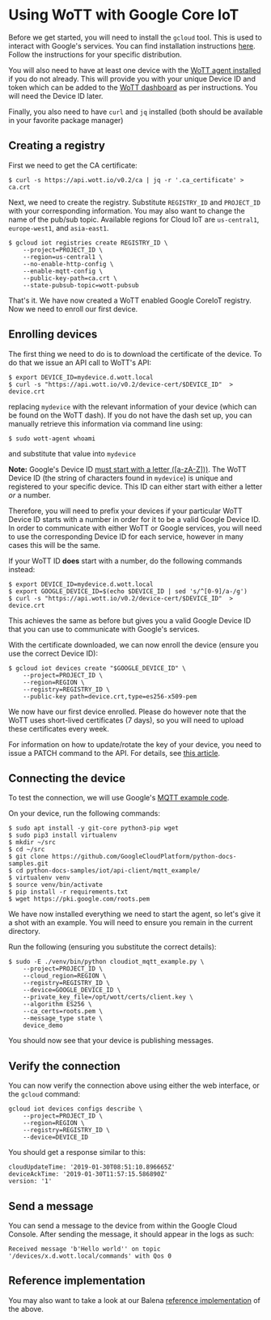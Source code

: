 # Using WoTT with Google Core IoT

Before we get started, you will need to install the `gcloud` tool. This is used to interact with Google's services. You can find installation instructions [here](https://cloud.google.com/iot/docs/how-tos/getting-started). Follow the instructions for your specific distribution.

You will also need to have at least one device with the [WoTT agent installed](https://https://github.com/WoTTsecurity/agent) if you do not already. This will provide you with your unique Device ID and token which can be added to the [WoTT dashboard](https://dash.wott.io) as per instructions. You will need the Device ID later.

Finally, you also need to have `curl` and `jq` installed (both should be available in your favorite package manager)

## Creating a registry

First we need to get the CA certificate:
```
$ curl -s https://api.wott.io/v0.2/ca | jq -r '.ca_certificate' > ca.crt
```

Next, we need to create the registry. Substitute `REGISTRY_ID` and `PROJECT_ID` with your corresponding information. You may also want to change the name of the pub/sub topic. Available regions for Cloud IoT are `us-central1`, `europe-west1`, and `asia-east1`. 

```
$ gcloud iot registries create REGISTRY_ID \
    --project=PROJECT_ID \
    --region=us-central1 \
    --no-enable-http-config \
    --enable-mqtt-config \
    --public-key-path=ca.crt \
    --state-pubsub-topic=wott-pubsub
```

That's it. We have now created a WoTT enabled Google CoreIoT registry. Now we need to enroll our first device.


## Enrolling devices

The first thing we need to do is to download the certificate of the device. To do that we issue an API call to WoTT's API:


```
$ export DEVICE_ID=mydevice.d.wott.local
$ curl -s "https://api.wott.io/v0.2/device-cert/$DEVICE_ID"  > device.crt
```

replacing `mydevice` with the relevant information of your device (which can be found on the WoTT dash). If you do not have the dash set up, you can manually retrieve this information via command line using:

```
$ sudo wott-agent whoami

```
and substitute that value into `mydevice`

**Note:** Google's Device ID [must start with a letter ([a-zA-Z]))](https://cloud.google.com/iot/docs/requirements#permitted_characters_and_size_requirements).
The WoTT Device ID (the string of characters found in `mydevice`) is unique and registered to your specific device. This ID can either start with either a letter *or* a number. 

Therefore, you will need to prefix your devices if your particular WoTT Device ID starts with a number in order for it to be a valid Google Device ID. 
In order to communicate with either WoTT or Google services, you will need to use the corresponding Device ID for each service, however in many cases this will be the same.

If your WoTT ID **does** start with a number, do the following commands instead:


```
$ export DEVICE_ID=mydevice.d.wott.local
$ export GOOGLE_DEVICE_ID=$(echo $DEVICE_ID | sed 's/^[0-9]/a-/g')
$ curl -s "https://api.wott.io/v0.2/device-cert/$DEVICE_ID"  > device.crt

```

This achieves the same as before but gives you a valid Google Device ID that you can use to communicate with Google's services.


With the certificate downloaded, we can now enroll the device (ensure you use the correct Device ID):

```
$ gcloud iot devices create "$GOOGLE_DEVICE_ID" \
    --project=PROJECT_ID \
    --region=REGION \
    --registry=REGISTRY_ID \
    --public-key path=device.crt,type=es256-x509-pem
```



We now have our first device enrolled. Please do however note that the WoTT uses short-lived certificates (7 days), so you will need to upload these certificates every week.

For information on how to update/rotate the key of your device, you need to issue a PATCH command to the API. For details, see [this article](https://cloud.google.com/iot/docs/samples/device-manager-samples#patch_a_device_with_ec_credentials).


## Connecting the device

To test the connection, we will use Google's [MQTT example code](https://github.com/GoogleCloudPlatform/python-docs-samples/tree/master/iot/api-client/mqtt_example).

On your device, run the following commands:

```
$ sudo apt install -y git-core python3-pip wget
$ sudo pip3 install virtualenv
$ mkdir ~/src
$ cd ~/src
$ git clone https://github.com/GoogleCloudPlatform/python-docs-samples.git
$ cd python-docs-samples/iot/api-client/mqtt_example/
$ virtualenv venv
$ source venv/bin/activate
$ pip install -r requirements.txt
$ wget https://pki.google.com/roots.pem
```

We have now installed everything we need to start the agent, so let's give it a shot with an example.
You will need to ensure you remain in the current directory. 

Run the following (ensuring you substitute the correct details):


```
$ sudo -E ./venv/bin/python cloudiot_mqtt_example.py \
    --project=PROJECT_ID \
    --cloud_region=REGION \
    --registry=REGISTRY_ID \
    --device=GOOGLE_DEVICE_ID \
    --private_key_file=/opt/wott/certs/client.key \
    --algorithm ES256 \
    --ca_certs=roots.pem \
    --message_type state \
    device_demo
```

You should now see that your device is publishing messages.

## Verify the connection

You can now verify the connection above using either the web interface, or the `gcloud` command:

```
gcloud iot devices configs describe \
    --project=PROJECT_ID \
    --region=REGION \
    --registry=REGISTRY_ID \
    --device=DEVICE_ID
```

You should get a response similar to this: 

```
cloudUpdateTime: '2019-01-30T08:51:10.896665Z'
deviceAckTime: '2019-01-30T11:57:15.586890Z'
version: '1'

```

## Send a message

You can send a message to the device from within the Google Cloud Console. After sending the message, it should appear in the logs as such:

```
Received message 'b'Hello world'' on topic '/devices/x.d.wott.local/commands' with Qos 0
```

## Reference implementation

You may also want to take a look at our Balena [reference implementation](https://github.com/WoTTsecurity/wott-agent-balena/tree/master/google-core-iot) of the above.
